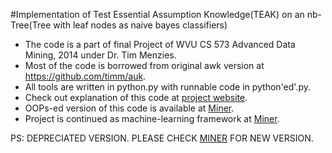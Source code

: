 #Implementation of Test Essential Assumption Knowledge(TEAK) on an nb-Tree(Tree with leaf nodes as naive bayes classifiers)

* The code is a part of final Project of WVU CS 573 Advanced Data Mining, 2014 under Dr. Tim Menzies. 
* Most of the code is borrowed from original awk version at https://github.com/timm/auk.
* All tools are written in python.py with runnable code in python'ed'.py.
* Check out explanation of this code at [project website](http://nave91.github.io/teak-nbtree).
* OOPs-ed version of this code is available at [Miner](http://github.com/nave91/miner).
* Project is continued as machine-learning framework at [Miner](http://github.com/nave91/miner).

PS: DEPRECIATED VERSION. PLEASE CHECK [MINER](http://github.com/nave91/miner) FOR NEW VERSION.
